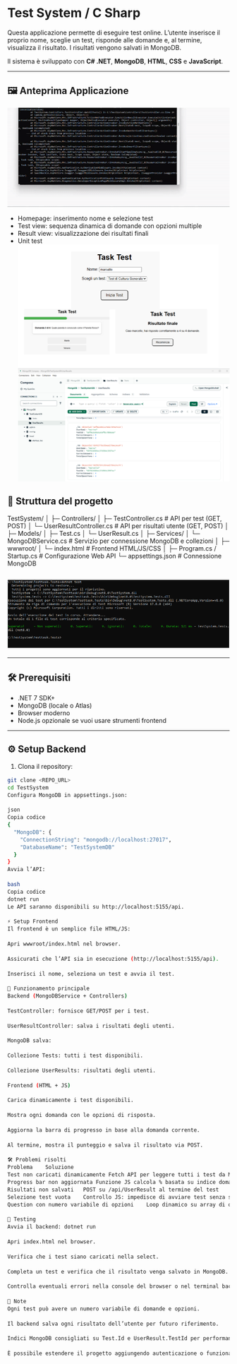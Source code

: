 # Test System / C Sharp

Questa applicazione permette di eseguire test online. L’utente inserisce il proprio nome, sceglie un test, risponde alle domande e, al termine, visualizza il risultato. I risultati vengono salvati in MongoDB.

Il sistema è sviluppato con **C# .NET**, **MongoDB**, **HTML**, **CSS** e **JavaScript**.

---

## 🖼️ **Anteprima Applicazione**
![Project Preview](./images/gif.gif)
- Homepage: inserimento nome e selezione test
- Test view: sequenza dinamica di domande con opzioni multiple
- Result view: visualizzazione dei risultati finali
- Unit test
![Pagine test](./images/image1.png)
![MongoDB](./images/image2.png)



## 📂 **Struttura del progetto**

TestSystem/
│
├─ Controllers/
│ ├─ TestController.cs # API per test (GET, POST)
│ └─ UserResultController.cs # API per risultati utente (GET, POST)
│
├─ Models/
│ ├─ Test.cs
│ └─ UserResult.cs
│
├─ Services/
│ └─ MongoDBService.cs # Servizio per connessione MongoDB e collezioni
│
├─ wwwroot/
│ └─ index.html # Frontend HTML/JS/CSS
│
├─ Program.cs / Startup.cs # Configurazione Web API
└─ appsettings.json # Connessione MongoDB

![Unittest](./images/image3.png)
---

---

## 🛠️ **Prerequisiti**

- .NET 7 SDK+
- MongoDB (locale o Atlas)
- Browser moderno
- Node.js opzionale se vuoi usare strumenti frontend

---

## ⚙️ **Setup Backend**

1. Clona il repository:

```bash
git clone <REPO_URL>
cd TestSystem
Configura MongoDB in appsettings.json:

json
Copia codice
{
  "MongoDB": {
    "ConnectionString": "mongodb://localhost:27017",
    "DatabaseName": "TestSystemDB"
  }
}
Avvia l’API:

bash
Copia codice
dotnet run
Le API saranno disponibili su http://localhost:5155/api.

⚡ Setup Frontend
Il frontend è un semplice file HTML/JS:

Apri wwwroot/index.html nel browser.

Assicurati che l’API sia in esecuzione (http://localhost:5155/api).

Inserisci il nome, seleziona un test e avvia il test.

🚀 Funzionamento principale
Backend (MongoDBService + Controllers)

TestController: fornisce GET/POST per i test.

UserResultController: salva i risultati degli utenti.

MongoDB salva:

Collezione Tests: tutti i test disponibili.

Collezione UserResults: risultati degli utenti.

Frontend (HTML + JS)

Carica dinamicamente i test disponibili.

Mostra ogni domanda con le opzioni di risposta.

Aggiorna la barra di progresso in base alla domanda corrente.

Al termine, mostra il punteggio e salva il risultato via POST.

🛠️ Problemi risolti
Problema	Soluzione
Test non caricati dinamicamente	Fetch API per leggere tutti i test da MongoDB
Progress bar non aggiornata	Funzione JS calcola % basata su indice domanda / totale
Risultati non salvati	POST su /api/UserResult al termine del test
Selezione test vuota	Controllo JS: impedisce di avviare test senza selezione
Question con numero variabile di opzioni	Loop dinamico su array di opzioni

🧪 Testing
Avvia il backend: dotnet run

Apri index.html nel browser.

Verifica che i test siano caricati nella select.

Completa un test e verifica che il risultato venga salvato in MongoDB.

Controlla eventuali errori nella console del browser o nel terminal backend.

📌 Note
Ogni test può avere un numero variabile di domande e opzioni.

Il backend salva ogni risultato dell’utente per futuro riferimento.

Indici MongoDB consigliati su Test.Id e UserResult.TestId per performance.

È possibile estendere il progetto aggiungendo autenticazione o funzionalità admin per creare/modificare test.